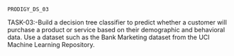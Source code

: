     PRODIGY_DS_03

TASK-03:-Build a decision tree classifier to predict whether a customer will purchase a product or service based on their demographic and behavioral data. Use a dataset such as the Bank Marketing dataset from the UCI Machine Learning Repository.
